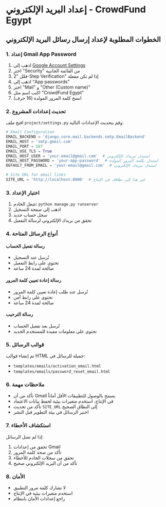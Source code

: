 # إعداد البريد الإلكتروني - CrowdFund Egypt

## الخطوات المطلوبة لإعداد إرسال رسائل البريد الإلكتروني

### 1. إعداد Gmail App Password

1. اذهب إلى [Google Account Settings](https://myaccount.google.com/)
2. اختر "Security" من القائمة الجانبية
3. فعّل "2-Step Verification" إذا لم تكن مفعلة
4. اذهب إلى "App passwords"
5. اختر "Mail" و "Other (Custom name)"
6. اكتب اسم مثل "CrowdFund Egypt"
7. انسخ كلمة المرور المولدة (16 حرف)

### 2. تحديث إعدادات المشروع

افتح ملف `project/settings.py` وقم بتحديث الإعدادات التالية:

```python
# Email Configuration
EMAIL_BACKEND = 'django.core.mail.backends.smtp.EmailBackend'
EMAIL_HOST = 'smtp.gmail.com'
EMAIL_PORT = 587
EMAIL_USE_TLS = True
EMAIL_HOST_USER = 'your-email@gmail.com'  # استبدل ببريدك الإلكتروني
EMAIL_HOST_PASSWORD = 'your-app-password'  # استبدل بكلمة المرور المولدة
DEFAULT_FROM_EMAIL = 'your-email@gmail.com'  # استبدل ببريدك الإلكتروني

# Site URL for email links
SITE_URL = 'http://localhost:8000'  # غير هذا إلى نطاقك في الإنتاج
```

### 3. اختبار الإعداد

1. شغل الخادم: `python manage.py runserver`
2. اذهب إلى صفحة التسجيل
3. سجل حساب جديد
4. تحقق من بريدك الإلكتروني لرسالة التفعيل

### 4. أنواع الرسائل المتاحة

#### رسالة تفعيل الحساب
- تُرسل عند التسجيل
- تحتوي على رابط التفعيل
- صالحة لمدة 24 ساعة

#### رسالة إعادة تعيين كلمة المرور
- تُرسل عند طلب إعادة تعيين كلمة المرور
- تحتوي على رابط آمن
- صالحة لمدة 24 ساعة

#### رسالة الترحيب
- تُرسل بعد تفعيل الحساب
- تحتوي على معلومات مفيدة للمستخدم الجديد

### 5. قوالب الرسائل

تم إنشاء قوالب HTML جميلة للرسائل في:
- `templates/emails/activation_email.html`
- `templates/emails/password_reset_email.html`

### 6. ملاحظات مهمة

- تأكد من أن Gmail يسمح بالوصول للتطبيقات الأقل أماناً
- في الإنتاج، استخدم متغيرات بيئية لحفظ بيانات الاعتماد
- تأكد من تحديث `SITE_URL` إلى النطاق الصحيح
- اختبر الرسائل في بيئة التطوير قبل النشر

### 7. استكشاف الأخطاء

إذا لم تصل الرسائل:
1. تحقق من إعدادات Gmail
2. تأكد من صحة كلمة المرور
3. تحقق من سجلات الخادم للأخطاء
4. تأكد من أن البريد الإلكتروني صحيح

### 8. الأمان

- لا تشارك كلمة مرور التطبيق
- استخدم متغيرات بيئية في الإنتاج
- راجع إعدادات الأمان بانتظام

